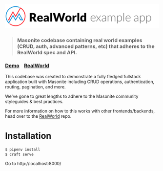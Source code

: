 # ![Masonite RealWorld Example App](logo.png)

> ### Masonite codebase containing real world examples (CRUD, auth, advanced patterns, etc) that adheres to the RealWorld spec and API.


### [Demo](http://realworld.masoniteproject.com/api/)&nbsp;&nbsp;&nbsp;&nbsp;[RealWorld](https://github.com/gothinkster/realworld)


This codebase was created to demonstrate a fully fledged fullstack application built with Masonite including CRUD operations, authentication, routing, pagination, and more.

We've gone to great lengths to adhere to the Masonite community styleguides & best practices.

For more information on how to this works with other frontends/backends, head over to the [RealWorld](https://github.com/gothinkster/realworld) repo.

# Installation
```
$ pipenv install
$ craft serve 
```
Go to http://localhost:8000/
